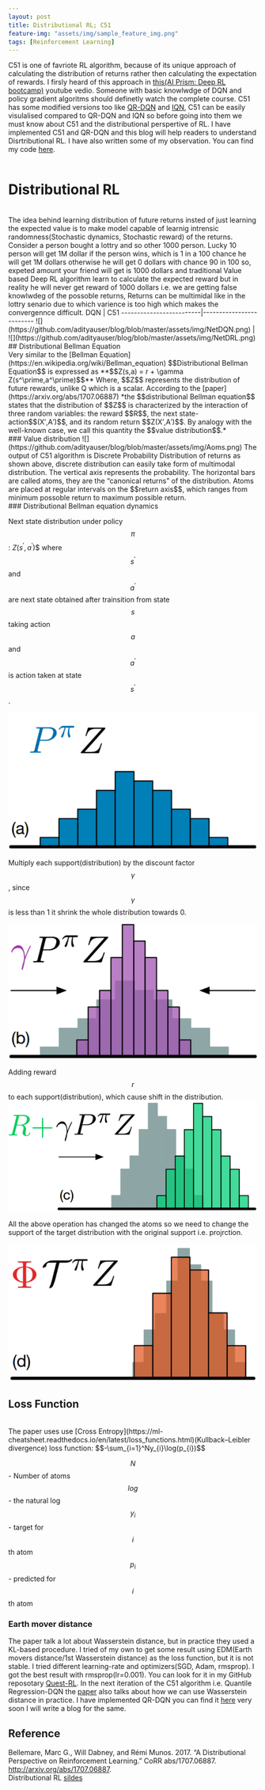 ```yaml
---
layout: post
title: Distributional RL; C51
feature-img: "assets/img/sample_feature_img.png"
tags: [Reinforcement Learning]
---
```

C51 is one of favriote RL algorithm, because of its unique approach of calculating the distribution of returns rather then calculating the expectation of rewards. I firsly heard of this approach in <a href="https://www.youtube.com/watch?v=bsuvM1jO-4w">this(AI Prism: Deep RL bootcamp)</a> youtube vedio. Someone with basic knowlwdge of DQN and policy gradient algoritms should definetly watch the complete course. C51 has some modified versions too like [QR-DQN](https://arxiv.org/pdf/1710.10044.pdf) and [IQN](https://arxiv.org/abs/1806.06923), C51 can be easily visulalised compared to QR-DQN and IQN so before going into them we must know about C51 and the distributional perspertive of RL. I have implemented C51 and QR-DQN and this blog will help readers to understand Disrtributional RL. I have also written some of my observation. You can find my code [here](https://github.com/adityauser/Quest-RL/tree/master/Distributional-RL).<br> 
<br> 
# Distributional RL 
<br> 
The idea behind learning distribution of future returns insted of just learning the expected value is to make model capable of learnig intrensic randomness(Stochastic dynamics, Stochastic reward) of the returns. Consider a person bought a lottry and so other 1000 person. Lucky 10 person will get 1M dollar if the person wins, which is 1 in a 100 chance he will get 1M dollars otherwise he will get 0 dollars with chance 90 in 100 so, expeted amount your friend will get is 1000 dollars and traditional Value based Deep RL algorithm learn to calculate the expected reward but in reality he will never get reward of 1000 dollars i.e. we are getting false knowlwdeg of the possoble returns, Returns can be multimidal like in the lottry senario due to which varience is too high which makes the convergennce difficult.
DQN             |  C51
-------------------------|-------------------------
![](https://github.com/adityauser/blog/blob/master/assets/img/NetDQN.png)  |  ![](https://github.com/adityauser/blog/blob/master/assets/img/NetDRL.png) 
## Distributional Bellman Equation <br>
Very similar to the [Bellman Equation](https://en.wikipedia.org/wiki/Bellman_equation) $$Distributional Bellman Equation$$ is expressed as
**$$Z(s,a) = r + \gamma Z(s^\prime,a^\prime)$$**
Where, $$Z$$ represents the distribution of future rewards, unlike Q which is a scalar. According to the [paper](https://arxiv.org/abs/1707.06887) *the $$distributional Bellman equation$$ states that the distribution of $$Z$$ is characterized by the interaction of three random variables: the reward $$R$$, the next state-action$$(X′,A′)$$, and its random return $$Z(X′,A′)$$. By analogy with the well-known case, we call this quantity the $$value distribution$$.* 
<br>
### Value distribution 
![](https://github.com/adityauser/blog/blob/master/assets/img/Aoms.png) 
The output of C51 algorithm is Discrete Probability Distribution of returns as shown above, discrete distribution can easily take form of multimodal distribution. The vertical axis represents the probability. The horizontal bars are called atoms, they are the “canonical returns” of the distribution. Atoms are placed at regular intervals on the $$return axis$$, which ranges from minimum possoble return to maximum possible return.
<br>
### Distributional Bellman equation dynamics

Next state distribution under policy $$\pi$$: $Z(s^\prime,a^\prime)$$ where $$s^\prime$$ and $$a^\prime$$ are next state obtained after trainsition from state $$s$$ taking action $$a$$ and $$a^\prime$$ is action taken at state $$s^\prime$$.

![Next state distribution under policy $$\pi$$](https://github.com/adityauser/blog/blob/master/assets/img/Transition.png) 

Multiply each support(distribution) by the discount factor $$\gamma$$, since $$\gamma$$ is less than 1 it shrink the whole distribution towards 0.

![Discounting shrinks the distribution towards 0](https://github.com/adityauser/blog/blob/master/assets/img/Shrink.png) 

Adding reward $$r$$ to each support(distribution), which cause shift in the distribution.
![Add reward and shift](https://github.com/adityauser/blog/blob/master/assets/img/Shift.png) 

All the above operation has changed the atoms so we need to change the support of the target distribution with the original support i.e. projrction.

![Projection](https://github.com/adityauser/blog/blob/master/assets/img/Project.png) 


## Loss Function
<br>
The paper uses use [Cross Entropy](https://ml-cheatsheet.readthedocs.io/en/latest/loss_functions.html)(Kullback–Leibler divergence) loss function:
$$-\sum_{i=1}^Ny_{i}\log(p_{i})$$

$$N$$ - Number of atoms
$$log$$ - the natural log
$$y_{i}$$ - target for $$i$$th atom
$$p_{i}$$ - predicted for $$i$$th atom

### Earth mover distance

The paper talk a lot about Wasserstein distance, but in practice they used a KL-based procedure.
I tried of my own to get some result using EDM(Earth movers distance/1st Wasserstein distance) as the loss function, but it is not stable.
I tried different learning-rate and optimizers(SGD, Adam, rmsprop). I got the best result with rmsprop(lr=0.001). You can look for it in my GitHub reposotary [Quest-RL](https://github.com/adityauser/Quest-RL).
In the next iteration of the C51 algorithm i.e. Quantile Regression-DQN the [paper](https://arxiv.org/pdf/1710.10044.pdf) also talks about how we can use Wasserstein distance in practice. I have implemented QR-DQN you can find it [here](https://github.com/adityauser/Quest-RL) very soon I will write a blog for the same.


## Reference

Bellemare, Marc G., Will Dabney, and Rémi Munos. 2017. “A Distributional Perspective on Reinforcement Learning.” CoRR abs/1707.06887. http://arxiv.org/abs/1707.06887.
<br>
Distributional RL [sildes](https://ewrl.files.wordpress.com/2018/10/distributional_rl.pdf)

